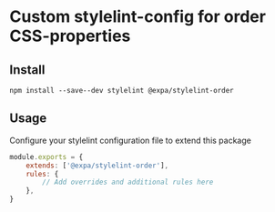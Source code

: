 # Custom stylelint-config for order CSS-properties

## Install
```shell
npm install --save--dev stylelint @expa/stylelint-order
```

## Usage

Configure your stylelint configuration file to extend this package

```js
module.exports = {
	extends: ['@expa/stylelint-order'],
	rules: {
		// Add overrides and additional rules here
	},
}
```
